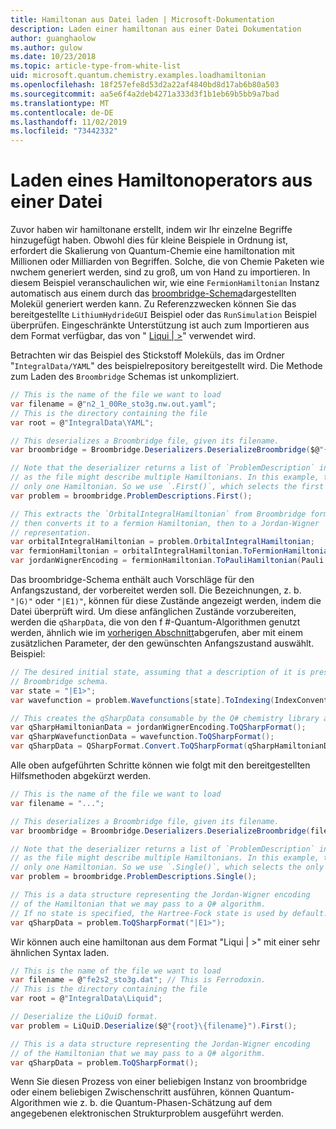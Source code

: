 ```yaml
---
title: Hamiltonan aus Datei laden | Microsoft-Dokumentation
description: Laden einer hamiltonan aus einer Datei Dokumentation
author: guanghaolow
ms.author: gulow
ms.date: 10/23/2018
ms.topic: article-type-from-white-list
uid: microsoft.quantum.chemistry.examples.loadhamiltonian
ms.openlocfilehash: 18f257efe8d53d2a22af4840bd8d17ab6b80a503
ms.sourcegitcommit: aa5e6f4a2deb4271a333d3f1b1eb69b5bb9a7bad
ms.translationtype: MT
ms.contentlocale: de-DE
ms.lasthandoff: 11/02/2019
ms.locfileid: "73442332"
---
```

# <a name="loading-a-hamiltonian-from-file"></a>Laden eines Hamiltonoperators aus einer Datei
Zuvor haben wir hamiltonane erstellt, indem wir Ihr einzelne Begriffe hinzugefügt haben. Obwohl dies für kleine Beispiele in Ordnung ist, erfordert die Skalierung von Quantum-Chemie eine hamiltonation mit Millionen oder Milliarden von Begriffen. Solche, die von Chemie Paketen wie nwchem generiert werden, sind zu groß, um von Hand zu importieren. In diesem Beispiel veranschaulichen wir, wie eine `FermionHamiltonian` Instanz automatisch aus einem durch das [broombridge-Schema](xref:microsoft.quantum.libraries.chemistry.schema.broombridge)dargestellten Molekül generiert werden kann. Zu Referenzzwecken können Sie das bereitgestellte `LithiumHydrideGUI` Beispiel oder das `RunSimulation` Beispiel überprüfen. Eingeschränkte Unterstützung ist auch zum Importieren aus dem Format verfügbar, das von " [Liqui | >](https://www.microsoft.com/en-us/research/project/language-integrated-quantum-operations-liqui/)" verwendet wird.

Betrachten wir das Beispiel des Stickstoff Moleküls, das im Ordner "`IntegralData/YAML`" des beispielrepository bereitgestellt wird. Die Methode zum Laden des `Broombridge` Schemas ist unkompliziert.

```csharp
// This is the name of the file we want to load
var filename = @"n2_1_00Re_sto3g.nw.out.yaml";
// This is the directory containing the file
var root = @"IntegralData\YAML";

// This deserializes a Broombridge file, given its filename.
var broombridge = Broombridge.Deserializers.DeserializeBroombridge($@"{root}\{filename}");

// Note that the deserializer returns a list of `ProblemDescription` instances 
// as the file might describe multiple Hamiltonians. In this example, there is 
// only one Hamiltonian. So we use `.First()`, which selects the first element of the list.
var problem = broombridge.ProblemDescriptions.First();

// This extracts the `OrbitalIntegralHamiltonian` from Broombridge format,
// then converts it to a fermion Hamiltonian, then to a Jordan-Wigner
// representation.
var orbitalIntegralHamiltonian = problem.OrbitalIntegralHamiltonian;
var fermionHamiltonian = orbitalIntegralHamiltonian.ToFermionHamiltonian(IndexConvention.UpDown);
var jordanWignerEncoding = fermionHamiltonian.ToPauliHamiltonian(Pauli.QubitEncoding.JordanWigner);
```

Das broombridge-Schema enthält auch Vorschläge für den Anfangszustand, der vorbereitet werden soll. Die Bezeichnungen, z. b. `"|G⟩"` oder `"|E1⟩"`, können für diese Zustände angezeigt werden, indem die Datei überprüft wird. Um diese anfänglichen Zustände vorzubereiten, werden die `qSharpData`, die von den f #-Quantum-Algorithmen genutzt werden, ähnlich wie im [vorherigen Abschnitt](xref:microsoft.quantum.chemistry.examples.energyestimate)abgerufen, aber mit einem zusätzlichen Parameter, der den gewünschten Anfangszustand auswählt. Beispiel:
```csharp
// The desired initial state, assuming that a description of it is present in the
// Broombridge schema.
var state = "|E1>";
var wavefunction = problem.Wavefunctions[state].ToIndexing(IndexConvention.UpDown);

// This creates the qSharpData consumable by the Q# chemistry library algorithms.
var qSharpHamiltonianData = jordanWignerEncoding.ToQSharpFormat();
var qSharpWavefunctionData = wavefunction.ToQSharpFormat();
var qSharpData = QSharpFormat.Convert.ToQSharpFormat(qSharpHamiltonianData, qSharpWavefunctionData);
```

Alle oben aufgeführten Schritte können wie folgt mit den bereitgestellten Hilfsmethoden abgekürzt werden.
```csharp
// This is the name of the file we want to load
var filename = "...";

// This deserializes a Broombridge file, given its filename.
var broombridge = Broombridge.Deserializers.DeserializeBroombridge(filename);

// Note that the deserializer returns a list of `ProblemDescription` instances 
// as the file might describe multiple Hamiltonians. In this example, there is 
// only one Hamiltonian. So we use `.Single()`, which selects the only element of the list.
var problem = broombridge.ProblemDescriptions.Single();

// This is a data structure representing the Jordan-Wigner encoding 
// of the Hamiltonian that we may pass to a Q# algorithm.
// If no state is specified, the Hartree-Fock state is used by default.
var qSharpData = problem.ToQSharpFormat("|E1>");
```

Wir können auch eine hamiltonan aus dem Format "Liqui | >" mit einer sehr ähnlichen Syntax laden. 

```csharp
// This is the name of the file we want to load
var filename = @"fe2s2_sto3g.dat"; // This is Ferrodoxin.
// This is the directory containing the file
var root = @"IntegralData\Liquid";

// Deserialize the LiQuiD format.
var problem = LiQuiD.Deserialize($@"{root}\{filename}").First();

// This is a data structure representing the Jordan-Wigner encoding 
// of the Hamiltonian that we may pass to a Q# algorithm.
var qSharpData = problem.ToQSharpFormat();
```

Wenn Sie diesen Prozess von einer beliebigen Instanz von broombridge oder einem beliebigen Zwischenschritt ausführen, können Quantum-Algorithmen wie z. b. die Quantum-Phasen-Schätzung auf dem angegebenen elektronischen Strukturproblem ausgeführt werden.
